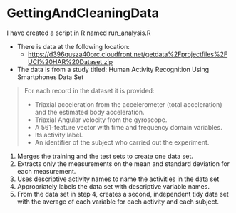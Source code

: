 # GettingAndCleaningData

I have created a script in R named run_analysis.R
* There is data at the following location:
  * https://d396qusza40orc.cloudfront.net/getdata%2Fprojectfiles%2FUCI%20HAR%20Dataset.zip
* The data is from a study titled: Human Activity Recognition Using Smartphones Data Set

 > For each record in the dataset it is provided: 
 > - Triaxial acceleration from the accelerometer (total acceleration) and the estimated body acceleration. 
 > - Triaxial Angular velocity from the gyroscope. 
 > - A 561-feature vector with time and frequency domain variables. 
 > - Its activity label. 
 > - An identifier of the subject who carried out the experiment.

1. Merges the training and the test sets to create one data set.
2. Extracts only the measurements on the mean and standard deviation for each measurement. 
3. Uses descriptive activity names to name the activities in the data set
4. Appropriately labels the data set with descriptive variable names. 
5. From the data set in step 4, creates a second, independent tidy data set with the average of each variable for each activity and each subject.

